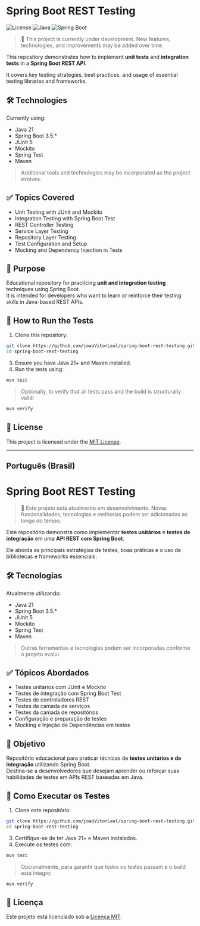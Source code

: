 # Spring Boot REST Testing

![License](https://img.shields.io/badge/license-MIT-green)
![Java](https://img.shields.io/badge/Java-21-blue)
![Spring Boot](https://img.shields.io/badge/Spring_Boot-3.5.x-brightgreen)

> 🚧 This project is currently under development. New features, technologies, and improvements may be added over time.

This repository demonstrates how to implement **unit tests** and **integration tests** in a **Spring Boot REST API**.

It covers key testing strategies, best practices, and usage of essential testing libraries and frameworks.

## 🛠️ Technologies

Currently using:

- Java 21
- Spring Boot 3.5.*
- JUnit 5
- Mockito
- Spring Test
- Maven

> Additional tools and technologies may be incorporated as the project evolves.

## ✅ Topics Covered

- Unit Testing with JUnit and Mockito
- Integration Testing with Spring Boot Test
- REST Controller Testing
- Service Layer Testing
- Repository Layer Testing
- Test Configuration and Setup
- Mocking and Dependency Injection in Tests

## 🎯 Purpose

Educational repository for practicing **unit and integration testing** techniques using Spring Boot.  
It is intended for developers who want to learn or reinforce their testing skills in Java-based REST APIs.

## 🚀 How to Run the Tests

1. Clone this repository:

```bash
git clone https://github.com/joaoVitorLeal/spring-boot-rest-testing.git
cd spring-boot-rest-testing
```
3. Ensure you have Java 21+ and Maven installed.
4. Run the tests using:

```bash
mvn test
```
> Optionally, to verify that all tests pass and the build is structurally valid:

```bash
mvn verify
```

## 📄 License
This project is licensed under the [MIT License](LICENSE).

---

## **Português (Brasil)**

# Spring Boot REST Testing

> 🚧 Este projeto está atualmente em desenvolvimento. Novas funcionalidades, tecnologias e melhorias podem ser adicionadas ao longo do tempo.

Este repositório demonstra como implementar **testes unitários** e **testes de integração** em uma **API REST com Spring Boot**.

Ele aborda as principais estratégias de testes, boas práticas e o uso de bibliotecas e frameworks essenciais.

## 🛠️ Tecnologias

Atualmente utilizando:

- Java 21
- Spring Boot 3.5.*
- JUnit 5
- Mockito
- Spring Test
- Maven

> Outras ferramentas e tecnologias podem ser incorporadas conforme o projeto evolui.

## ✅ Tópicos Abordados

- Testes unitários com JUnit e Mockito
- Testes de integração com Spring Boot Test
- Testes de controladores REST
- Testes da camada de serviços
- Testes da camada de repositórios
- Configuração e preparação de testes
- Mocking e Injeção de Dependências em testes

## 🎯 Objetivo

Repositório educacional para praticar técnicas de **testes unitários e de integração** utilizando Spring Boot.  
Destina-se a desenvolvedores que desejam aprender ou reforçar suas habilidades de testes em APIs REST baseadas em Java.

## 🚀 Como Executar os Testes

1. Clone este repositório:

```bash
git clone https://github.com/joaoVitorLeal/spring-boot-rest-testing.git
cd spring-boot-rest-testing
```
3. Certifique-se de ter Java 21+ e Maven instalados.
4. Execute os testes com:

```bash
mvn test
```
> Opcionalmente, para garantir que todos os testes passam e o build está íntegro:

```bash
mvn verify
```

## 📄 Licença
Este projeto está licenciado sob a [Licença MIT](LICENSE).
